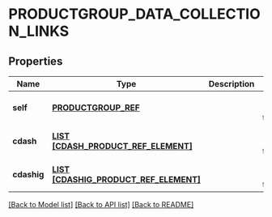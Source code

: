 # PRODUCTGROUP_DATA_COLLECTION_LINKS

## Properties
Name | Type | Description | Notes
------------ | ------------- | ------------- | -------------
**self** | [**PRODUCTGROUP_REF**](ProductgroupRef.md) |  | [optional] [default to null]
**cdash** | [**LIST [CDASH_PRODUCT_REF_ELEMENT]**](CdashProductRefElement.md) |  | [optional] [default to null]
**cdashig** | [**LIST [CDASHIG_PRODUCT_REF_ELEMENT]**](CdashigProductRefElement.md) |  | [optional] [default to null]

[[Back to Model list]](../README.md#documentation-for-models) [[Back to API list]](../README.md#documentation-for-api-endpoints) [[Back to README]](../README.md)


